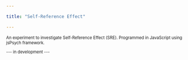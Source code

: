 ```yaml
---

title: "Self-Reference Effect"

---
```


<p style="font-size: 80%;">An experiment to investigate Self-Reference Effect (SRE). Programmed in JavaScript using jsPsych framework.</p>

<p style="font-size: 80%;">--- in development --- </p>
